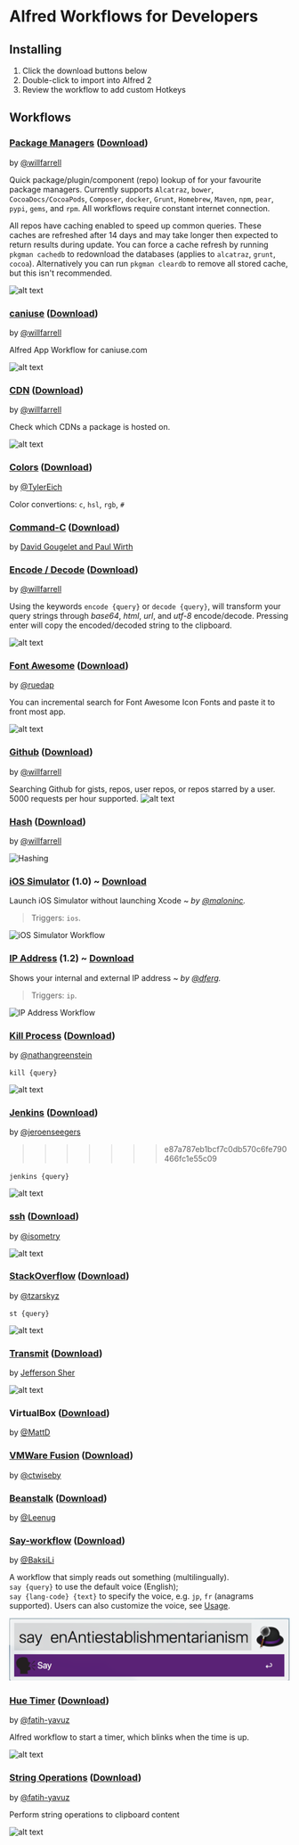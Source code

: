 # Alfred Workflows for Developers

## Installing
1. Click the download buttons below
2. Double-click to import into Alfred 2
3. Review the workflow to add custom Hotkeys

## Workflows

### [Package Managers](https://github.com/willfarrell/alfred-pkgman-workflow) ([Download](https://raw.github.com/willfarrell/alfred-pkgman-workflow/master/Package%20Managers.alfredworkflow))
by [@willfarrell](https://github.com/willfarrell)

Quick package/plugin/component (repo) lookup of for your favourite package managers. Currently supports `Alcatraz`, `bower`, `CocoaDocs/CocoaPods`, `Composer`, `docker`, `Grunt`, `Homebrew`, `Maven`, `npm`, `pear`, `pypi`, `gems`, and `rpm`. All workflows require constant internet connection.

All repos have caching enabled to speed up common queries. These caches are refreshed after 14 days and may take longer then expected to return results during update. You can force a cache refresh by running `pkgman cachedb` to redownload the databases (applies to `alcatraz`, `grunt`, `cocoa`). Alternatively you can run `pkgman cleardb` to remove all stored cache, but this isn't recommended.

![alt text][pkgman]

### [caniuse](https://github.com/willfarrell/alfred-caniuse-workflow) ([Download](https://raw.github.com/willfarrell/alfred-caniuse-workflow/master/caniuse.alfredworkflow))
by [@willfarrell](https://github.com/willfarrell)

Alfred App Workflow for caniuse.com

![alt text][caniuse]

### [CDN](https://github.com/willfarrell/alfred-cdn-workflow) ([Download](https://raw.github.com/willfarrell/alfred-cdn-workflow/master/CDN.alfredworkflow))
by [@willfarrell](https://github.com/willfarrell)

Check which CDNs a package is hosted on.

![alt text][cdn]

### [Colors](https://github.com/TylerEich/Alfred-Extras) ([Download](https://github.com/TylerEich/Alfred-Extras/blob/master/Workflows/Colors.alfredworkflow))
by [@TylerEich](https://github.com/TylerEich)

Color convertions: `c`, `hsl`, `rgb`, `#`

### [Command-C](http://www.geekswithjuniors.com/note/launch-ios-actions-from-the-mac-using-alfred-and-command-c.html) ([Download](http://www.geekswithjuniors.com/storage/urlschemes/Command-C%20on%20iOS.alfredworkflow))
by [David Gougelet and Paul Wirth]()

### [Encode / Decode](https://github.com/willfarrell/alfred-encode-decode-workflow) ([Download](https://raw.github.com/willfarrell/alfred-encode-decode-workflow/master/encode-decode.alfredworkflow))
by [@willfarrell](https://github.com/willfarrell)

Using the keywords `encode {query}` or `decode {query}`, will transform your query strings through *base64*, *html*, *url*, and *utf-8* encode/decode. Pressing enter will copy the encoded/decoded string to the clipboard.

![alt text][encode]

### [Font Awesome](https://github.com/ruedap/alfred2-font-awesome-workflow) ([Download](https://raw.github.com/ruedap/alfred2-font-awesome-workflow/master/Font-Awesome.alfredworkflow))
by [@ruedap](https://github.com/ruedap)

You can incremental search for Font Awesome Icon Fonts and paste it to front most app.

![alt text][fontawesome]

### [Github](https://github.com/willfarrell/alfred-github-workflow) ([Download](https://raw.github.com/willfarrell/alfred-github-workflow/master/Github.alfredworkflow))
by [@willfarrell](https://github.com/willfarrell)

Searching Github for gists, repos, user repos, or repos starred by a user. 5000 requests per hour supported.
![alt text][github]

### [Hash](https://github.com/willfarrell/alfred-hash-workflow) ([Download](https://raw.github.com/willfarrell/alfred-hash-workflow/master/Hash.alfredworkflow))
by [@willfarrell](https://github.com/willfarrell)

![Hashing](https://github.com/willfarrell/alfred-hash-workflow/raw/master/screenshots/hash.png)

### [iOS Simulator](http://www.alfredforum.com/topic/2126-launch-ios-simulator/) (1.0) ~ [Download](http://zno.io/RcI1)

Launch iOS Simulator without launching Xcode ~ *by [@maloninc](http://www.alfredforum.com/topic/2126-launch-ios-simulator/).*

> Triggers: `ios`.

![iOS Simulator Workflow](https://cloud.githubusercontent.com/assets/398893/3528924/19f2603a-0794-11e4-8dcd-4478af1f24af.png)

### [IP Address](https://raw.githubusercontent.com/willfarrell/alfred-workflows/master/IPAddress.alfredworkflow) (1.2) ~ [Download](https://raw.githubusercontent.com/willfarrell/alfred-workflows/master/IPAddress.alfredworkflow)

Shows your internal and external IP address ~ *by [@dferg](http://dferg.us/ip-address-workflow/).*

> Triggers: `ip`.

![IP Address Workflow](https://cloud.githubusercontent.com/assets/398893/3528930/2a1f6d90-0794-11e4-95d9-494b27070e2a.png)

### [Kill Process](https://github.com/nathangreenstein/alfred-process-killer) ([Download](https://github.com/nathangreenstein/alfred-process-killer/raw/master/Kill%20Process.alfredworkflow))
by [@nathangreenstein](https://github.com/nathangreenstein)

`kill {query}`

![alt text][kill]

### [Jenkins](https://github.com/jeroenseegers/alfred-jenkins-workflow) ([Download](https://github.com/jeroenseegers/alfred-jenkins-workflow/raw/master/Jenkins.alfredworkflow))
by [@jeroenseegers](https://github.com/jeroenseegers)
>>>>>>> e87a787eb1bcf7c0db570c6fe790466fc1e55c09

`jenkins {query}`

![alt text][jenkins]

### [ssh](https://github.com/isometry/alfredworkflows/tree/master/net.isometry.alfred.ssh) ([Download](https://raw.github.com/isometry/alfredworkflows/master/ssh.alfredworkflow))
by [@isometry](https://github.com/isometry)

![alt text][ssh]

### [StackOverflow](https://github.com/tzarskyz/Alfred-1) ([Download](https://github.com/tzarskyz/Alfred-1/blob/master/stackoverflow.alfredworkflow?raw=true))
by [@tzarskyz](https://github.com/tzarskyz)

`st {query}`

![alt text][st]

### [Transmit](https://github.com/bigluck/alfred2-transmit) ([Download](https://raw.github.com/bigluck/alfred2-transmit/master/Transmit%20Favorites.alfredworkflow))
by [Jefferson Sher](https://github.com/bigluck)

![alt text][transmit]


### VirtualBox ([Download](https://www.dropbox.com/s/51pyuuj051pydn2/VirtualBox.alfredworkflow))
by [@MattD](https://github.com/MattD)

### [VMWare Fusion](https://github.com/ctwise/alfred-workflows#vmware-control) ([Download](http://tedwi.se/u/d4))
by [@ctwiseby](https://github.com/ctwise)

### [Beanstalk](https://github.com/Leenug/Alfred-Beanstalk) ([Download](https://github.com/Leenug/Alfred-Beanstalk/blob/master/Beanstalk.alfredworkflow?raw=true))
by [@Leenug](https://github.com/Leenug)

### [Say-workflow](https://github.com/BaksiLi/AlfredWorkflows/tree/master/Index/say-workflow) ([Download](https://github.com/BaksiLi/AlfredWorkflows/blob/master/workflows/say_command.alfredworkflow?raw=true))
by [@BaksiLi](https://github.com/BaksiLi)

A workflow that simply reads out something (multilingually).   
`say {query}` to use the default voice (English);   
`say {lang-code} {text}` to specify the voice, e.g. `jp`, `fr` (anagrams supported). Users can also customize the voice, see [Usage](https://github.com/BaksiLi/AlfredWorkflows/tree/master/Index/say-workflow#usage).

![alt text][say-workflow]

### [Hue Timer](https://github.com/fatih-yavuz/alfred-timer-workflow) ([Download](https://github.com/packal/repository/raw/master/io.github.fatih-yavuz.alfred-timer-workflow/timer.alfredworkflow))
by [@fatih-yavuz](https://github.com/fatih-yavuz)

Alfred workflow to start a timer, which blinks when the time is up.

![alt text][hue-timer]

### [String Operations](https://github.com/fatih-yavuz/alfred-string-operations) ([Download](https://github.com/packal/repository/raw/master/io.github.fatih-yavuz.alfred-string-operations/string_operations.alfredworkflow))
by [@fatih-yavuz](https://github.com/fatih-yavuz)

Perform string operations to clipboard content

![alt text][string-operations]

[caniuse]: https://raw.github.com/willfarrell/alfred-caniuse-workflow/master/screenshots/caniuse-browser.png "Sample result"
[cdn]: https://raw.github.com/willfarrell/alfred-cdn-workflow/master/screenshots/cloudflare.png "Sample result"
[dash]: https://raw.github.com/willfarrell/alfred-dash-workflow/master/screenshots/dash.png  "Sample result"
[encode]: https://raw.github.com/willfarrell/alfred-encode-decode-workflow/master/screenshots/encode.png  "Sample result"
[fontawesome]: https://raw.githubusercontent.com/ruedap/alfred2-font-awesome-workflow/master/screenshots/screencast.gif  "Sample result"
[github]: https://raw.github.com/willfarrell/alfred-github-workflow/master/screenshots/my.png "Sample result"
[jenkins]: https://github.com/jeroenseegers/alfred-jenkins-workflow/raw/master/alfred-jenkins-workflow-screenshot.png "Sample jenkins result"
[localhost]: https://raw.github.com/willfarrell/alfred-localhost-workflow/master/screenshots/apache.png "Sample result"
[kill]: https://github.com/nathangreenstein/alfred-process-killer/raw/master/screenshot1.png "Sample kill result"
[pkgman]: https://raw.github.com/willfarrell/alfred-pkgman-workflow/master/screenshots/npm.png "Sample result"
[ssh]: https://raw.github.com/isometry/alfredworkflows/master/screenshots/ssh_user@local.png "Sample ssh result"
[st]: https://github-camo.global.ssl.fastly.net/a5d8023b27bf15d503db5768220b6e779465ecd3/687474703a2f2f3768326f2e636f6d2f6173736574732f696d672f736f616c667265642f736f616c66726564322e706e67 "Sample StackOverflow result"
[transmit]: https://camo.githubusercontent.com/ad3d2e816826fec2dd5880ceec5d761773a3f858/687474703a2f2f6934392e74696e797069632e636f6d2f73316a6430382e6a7067
[say-workflow]: https://github.com/BaksiLi/AlfredWorkflows/raw/master/Index/say-workflow/pics/4.png "Sample usage in English"
[hue-timer]: https://raw.githubusercontent.com/siyahmadde/timer-workflow/master/preview.png "Sample result"
[string-operations]: https://image.prntscr.com/image/BpzdSC8TT2mgctxmpH-pwA.png "Sample result"




